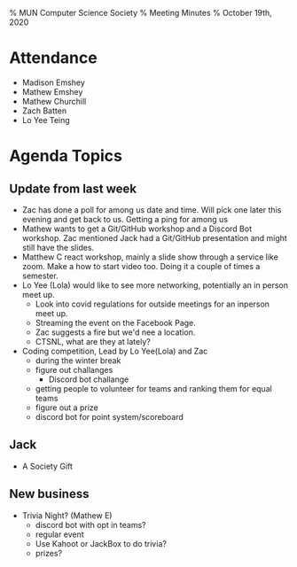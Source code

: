 % MUN Computer Science Society
% Meeting Minutes
% October 19th, 2020

# Attendance


* Madison Emshey
* Mathew Emshey
* Mathew Churchill
* Zach Batten
* Lo Yee Teing

# Agenda Topics

## Update from last week

- Zac has done a poll for among us date and time. Will pick one later this evening and get back to us. Getting a ping for among us
- Mathew wants to get a Git/GitHub workshop and a Discord Bot workshop. Zac mentioned Jack had a Git/GitHub presentation and might still have the slides.
- Matthew C react workshop, mainly a slide show through a service like zoom. Make a how to start video too. Doing it a couple of times a semester.
-  Lo Yee (Lola) would like to see more networking, potentially an in person meet up. 
    - Look into covid regulations for outside meetings for an inperson meet up. 
    - Streaming the event on the Facebook Page. 
    - Zac suggests a fire but we'd nee a location.
    - CTSNL, what are they at lately? 
- Coding competition, Lead by Lo Yee(Lola) and Zac
    - during the winter break
    - figure out challanges
        - Discord bot challange
    - getting people to volunteer for teams and ranking them for equal teams
    - figure out a prize 
    - discord bot for point system/scoreboard


## Jack

- A Society Gift

## New business

- Trivia Night? (Mathew E)
    - discord bot with opt in teams?
    - regular event
    - Use Kahoot or JackBox to do trivia?
    - prizes?


